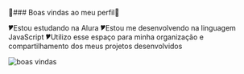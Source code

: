 💜### Boas vindas ao meu perfil💜

 🎔Estou estudando na Alura
 🎔Estou me desenvolvendo na linguagem JavaScript
 🎔Utilizo esse espaço para minha organização e
compartilhamento dos meus projetos desenvolvidos


![boas vindas](https://media1.tenor.com/m/f7x6-rF1ED4AAAAC/misumi-uika-bang-dream-it%E2%80%99s-mygo.gif)
